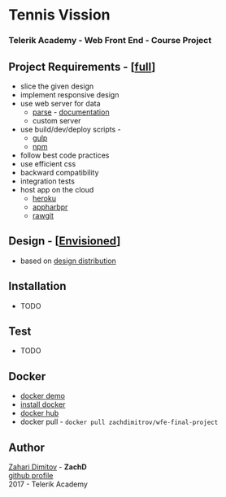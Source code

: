 # Tennis Vission

### Telerik Academy - Web Front End - Course Project

## Project Requirements - [[full](https://github.com/TelerikAcademy/Slice-and-Dice/tree/master/Course-Project)]
- slice the given design
- implement responsive design
- use web server for data
  - [parse](http://parseplatform.org/) - [documentation](http://docs.parseplatform.org/js/guide/)
  - custom server
- use build/dev/deploy scripts - 
  - [gulp](https://github.com/gulpjs/gulp/blob/master/docs/getting-started.md)
  - [npm](https://docs.npmjs.com/misc/scripts) 
- follow best code practices 
- use efficient css
- backward compatibility
- integration tests
- host app on the cloud
  - [heroku](http://heroku.com)
  - [appharbpr](http://appharbor.com)
  - [rawgit](http://rawgit.com)
  
## Design - [[Envisioned](https://github.com/TelerikAcademy/Slice-and-Dice/blob/master/Course-Project/EnvisionedPSD.zip)]
- based on [design distribution](https://github.com/TelerikAcademy/Slice-and-Dice/blob/master/Course-Project/PSDs.md)

## Installation
- TODO

## Test
- TODO

## Docker
- [docker demo](https://www.youtube.com/watch?v=0IEJMreS9vI&index=11&list=PLF4lVL1sPDSknRqUjl1PpGbI9Izn9pBqf)
- [install docker](https://docs.docker.com/docker-for-windows/install/#where-to-go-next)
- [docker hub](https://hub.docker.com/r/zachdimitrov/wfe-final-project/)
- docker pull - `docker pull zachdimitrov/wfe-final-project`

## Author
[Zahari Dimitov](https://telerikacademy.com/Users/ZachD) - **ZachD**   
[github profile](https://github.com/zachdimitrov)  
2017 - Telerik Academy 
